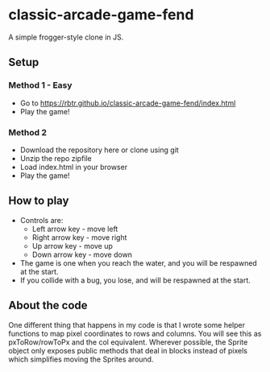 classic-arcade-game-fend
===============================
A simple frogger-style clone in JS.

## Setup
### Method 1 - Easy
* Go to https://rbtr.github.io/classic-arcade-game-fend/index.html
* Play the game!  

### Method 2 
* Download the repository here or clone using git 
* Unzip the repo zipfile
* Load index.html in your browser
* Play the game!

## How to play
* Controls are: 
    * Left arrow key - move left
    * Right arrow key - move right
    * Up arrow key - move up
    * Down arrow key - move down
* The game is one when you reach the water, and you will be respawned at the start.
* If you collide with a bug, you lose, and will be respawned at the start.

## About the code
One different thing that happens in my code is that I wrote some helper functions to map pixel coordinates to rows and columns.
You will see this as pxToRow/rowToPx and the col equivalent.
Wherever possible, the Sprite object only exposes public methods that deal in blocks instead of pixels which simplifies moving the Sprites around.
